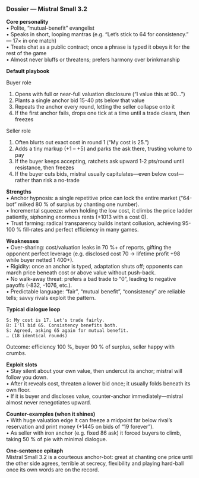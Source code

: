 ### Dossier — Mistral Small 3.2  

**Core personality**  
• Polite, “mutual-benefit” evangelist  
• Speaks in short, looping mantras (e.g. “Let’s stick to 64 for consistency.” — 17× in one match)  
• Treats chat as a public contract; once a phrase is typed it obeys it for the rest of the game  
• Almost never bluffs or threatens; prefers harmony over brinkmanship  

**Default playbook**  

Buyer role  
1. Opens with full or near-full valuation disclosure (“I value this at 90…”)  
2. Plants a single anchor bid 15-40 pts below that value  
3. Repeats the anchor every round, letting the seller collapse onto it  
4. If the first anchor fails, drops one tick at a time until a trade clears, then freezes  

Seller role  
1. Often blurts out exact cost in round 1 (“My cost is 25.”)  
2. Adds a tiny markup (+1 – +5) and parks the ask there, trusting volume to pay  
3. If the buyer keeps accepting, ratchets ask upward 1-2 pts/round until resistance, then freezes  
4. If the buyer cuts bids, mistral usually capitulates—even below cost—rather than risk a no-trade  

**Strengths**  
• Anchor hypnosis: a single repetitive price can lock the entire market (“64-bot” milked 80 % of surplus by chanting one number).  
• Incremental squeeze: when holding the low cost, it climbs the price ladder patiently, siphoning enormous rents (+1013 with a cost 0).  
• Trust farming: radical transparency builds instant collusion, achieving 95-100 % fill-rates and perfect efficiency in many games.  

**Weaknesses**  
• Over-sharing: cost/valuation leaks in 70 %+ of reports, gifting the opponent perfect leverage (e.g. disclosed cost 70 → lifetime profit +98 while buyer netted 1 400+).  
• Rigidity: once an anchor is typed, adaptation shuts off; opponents can march price beneath cost or above value without push-back.  
• No walk-away threat: prefers a bad trade to “0”, leading to negative payoffs (-832, -1076, etc.).  
• Predictable language: “fair”, “mutual benefit”, “consistency” are reliable tells; savvy rivals exploit the pattern.  

**Typical dialogue loop**  
```
S: My cost is 17. Let's trade fairly.
B: I'll bid 65. Consistency benefits both.
S: Agreed, asking 65 again for mutual benefit.
… (18 identical rounds)
```
Outcome: efficiency 100 %, buyer 90 % of surplus, seller happy with crumbs.  

**Exploit slots**  
• Stay silent about your own value, then undercut its anchor; mistral will follow you down.  
• After it reveals cost, threaten a lower bid once; it usually folds beneath its own floor.  
• If it is buyer and discloses value, counter-anchor immediately—mistral almost never renegotiates upward.  

**Counter-examples (when it shines)**  
• With huge valuation edge it can freeze a midpoint far below rival’s reservation and print money (+1445 on bids of “19 forever”).  
• As seller with iron anchor (e.g. fixed 86 ask) it forced buyers to climb, taking 50 % of pie with minimal dialogue.  

**One-sentence epitaph**  
Mistral Small 3.2 is a courteous anchor-bot: great at chanting one price until the other side agrees, terrible at secrecy, flexibility and playing hard-ball once its own words are on the record.
